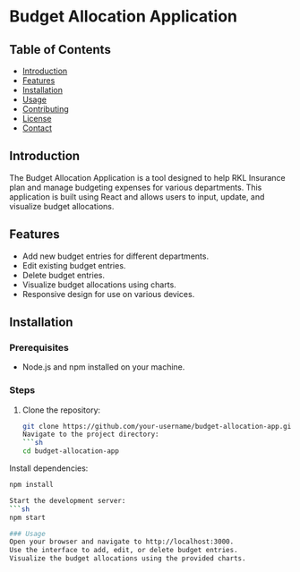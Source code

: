 # Budget Allocation Application

## Table of Contents
- [Introduction](#introduction)
- [Features](#features)
- [Installation](#installation)
- [Usage](#usage)
- [Contributing](#contributing)
- [License](#license)
- [Contact](#contact)

## Introduction
The Budget Allocation Application is a tool designed to help RKL Insurance plan and manage budgeting expenses for various departments. This application is built using React and allows users to input, update, and visualize budget allocations.

## Features
- Add new budget entries for different departments.
- Edit existing budget entries.
- Delete budget entries.
- Visualize budget allocations using charts.
- Responsive design for use on various devices.

## Installation

### Prerequisites
- Node.js and npm installed on your machine.

### Steps
1. Clone the repository:
   ```sh
   git clone https://github.com/your-username/budget-allocation-app.git
   Navigate to the project directory:
   ```sh
   cd budget-allocation-app
   
Install dependencies:
   ```sh
   npm install

Start the development server:
   ```sh
   npm start

### Usage
Open your browser and navigate to http://localhost:3000.
Use the interface to add, edit, or delete budget entries.
Visualize the budget allocations using the provided charts.
